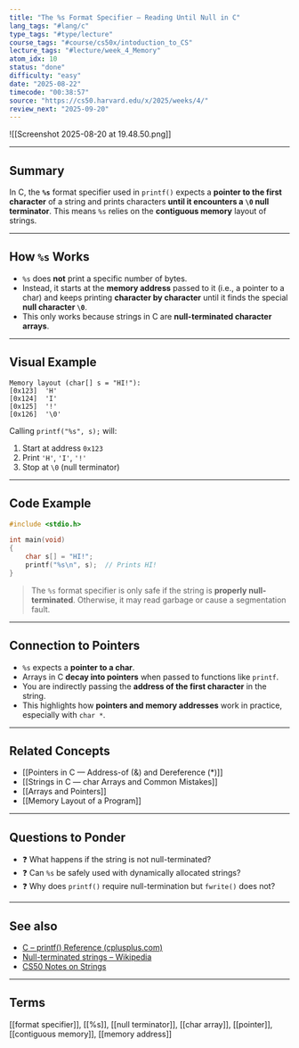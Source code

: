 ```yaml
---
title: "The %s Format Specifier — Reading Until Null in C"  
lang_tags: "#lang/c"                                      
type_tags: "#type/lecture"                                
course_tags: "#course/cs50x/intoduction_to_CS"            
lecture_tags: "#lecture/week_4_Memory"                    
atom_idx: 10                                      
status: "done"                                            
difficulty: "easy"                                        
date: "2025-08-22"                                           
timecode: "00:38:57"                                      
source: "https://cs50.harvard.edu/x/2025/weeks/4/"        
review_next: "2025-09-20"                              
---
```


![[Screenshot 2025-08-20 at 19.48.50.png]]

---

## Summary

In C, the **`%s`** format specifier used in `printf()` expects a **pointer to the first character** of a string and prints characters **until it encounters a `\0` null terminator**. This means `%s` relies on the **contiguous memory** layout of strings.

---

## How `%s` Works

- `%s` does **not** print a specific number of bytes.
- Instead, it starts at the **memory address** passed to it (i.e., a pointer to a char) and keeps printing **character by character** until it finds the special **null character `\0`**.
- This only works because strings in C are **null-terminated character arrays**.

---

## Visual Example

```
Memory layout (char[] s = "HI!"):
[0x123]  'H'
[0x124]  'I'
[0x125]  '!'
[0x126]  '\0'
```

Calling `printf("%s", s);` will:
1. Start at address `0x123`
2. Print `'H'`, `'I'`, `'!'`
3. Stop at `\0` (null terminator)

---

## Code Example

```c
#include <stdio.h>

int main(void)
{
    char s[] = "HI!";
    printf("%s\n", s);  // Prints HI!
}
```

> The `%s` format specifier is only safe if the string is **properly null-terminated**. Otherwise, it may read garbage or cause a segmentation fault.

---

## Connection to Pointers

- `%s` expects a **pointer to a char**.
- Arrays in C **decay into pointers** when passed to functions like `printf`.
- You are indirectly passing the **address of the first character** in the string.
- This highlights how **pointers and memory addresses** work in practice, especially with `char *`.

---

## Related Concepts

- [[Pointers in C — Address-of (&) and Dereference (*)]]
- [[Strings in C — char Arrays and Common Mistakes]]
- [[Arrays and Pointers]]
- [[Memory Layout of a Program]]

---

## Questions to Ponder

- ❓ What happens if the string is not null-terminated?
- ❓ Can `%s` be safely used with dynamically allocated strings?
- ❓ Why does `printf()` require null-termination but `fwrite()` does not?

---

## See also

- [C – printf() Reference (cplusplus.com)](https://cplusplus.com/reference/cstdio/printf/)
- [Null-terminated strings – Wikipedia](https://en.wikipedia.org/wiki/Null-terminated_string)
- [CS50 Notes on Strings](https://cs50.harvard.edu/x/2025/notes/4/)

---

## Terms

[[format specifier]], [[%s]], [[null terminator]], [[char array]], [[pointer]], [[contiguous memory]], [[memory address]]
